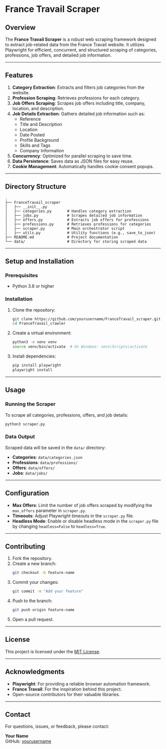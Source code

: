 
# France Travail Scraper

## Overview

The **France Travail Scraper** is a robust web scraping framework designed to extract job-related data from the France Travail website. It utilizes Playwright for efficient, concurrent, and structured scraping of categories, professions, job offers, and detailed job information.

---

## Features

1. **Category Extraction**: Extracts and filters job categories from the website.
2. **Profession Scraping**: Retrieves professions for each category.
3. **Job Offers Scraping**: Scrapes job offers including title, company, location, and description.
4. **Job Details Extraction**: Gathers detailed job information such as:
   - Reference
   - Title and Description
   - Location
   - Date Posted
   - Profile Background
   - Skills and Tags
   - Company Information
5. **Concurrency**: Optimized for parallel scraping to save time.
6. **Data Persistence**: Saves data as JSON files for easy reuse.
7. **Cookie Management**: Automatically handles cookie consent popups.

---

## Directory Structure

```
.
├── FranceTravail_scraper
│   ├── __init__.py
│   ├── categories.py       # Handles category extraction
│   ├── jobs.py             # Scrapes detailed job information
│   ├── offers.py           # Extracts job offers for professions
│   ├── professions.py      # Retrieves professions for categories
│   ├── scraper.py          # Main orchestrator script
│   ├── utils.py            # Utility functions (e.g., save_to_json)
├── README.md               # Project documentation
└── data/                   # Directory for storing scraped data
```

---

## Setup and Installation

### Prerequisites

- Python 3.8 or higher

### Installation

1. Clone the repository:
   ```bash
   git clone https://github.com/yourusername/FranceTravail_scraper.git
   cd FranceTravail_crawler
   ```


2. Create a virtual environment:

   ```bash
   python3 -m venv venv
   source venv/bin/activate  # On Windows: venv\Scripts\activate
   ```

3. Install dependencies:

   ```bash
   pip install playwright
   playwright install
   ```


---

## Usage

### Running the Scraper

To scrape all categories, professions, offers, and job details:
```bash
python3 scraper.py
```

### Data Output

Scraped data will be saved in the `data/` directory:
- **Categories**: `data/categories.json`
- **Professions**: `data/professions/`
- **Offers**: `data/offers/`
- **Jobs**: `data/jobs/`

---

## Configuration

- **Max Offers**: Limit the number of job offers scraped by modifying the `max_offers` parameter in `scraper.py`.
- **Timeouts**: Adjust Playwright timeouts in the `scraper.py` file.
- **Headless Mode**: Enable or disable headless mode in the `scraper.py` file by changing `headless=False` to `headless=True`.

---

## Contributing

1. Fork the repository.
2. Create a new branch:
   ```bash
   git checkout -b feature-name
   ```
3. Commit your changes:
   ```bash
   git commit -m "Add your feature"
   ```
4. Push to the branch:
   ```bash
   git push origin feature-name
   ```
5. Open a pull request.

---

## License

This project is licensed under the [MIT License](LICENSE).

---

## Acknowledgments

- **Playwright**: For providing a reliable browser automation framework.
- **France Travail**: For the inspiration behind this project.
- Open-source contributors for their valuable libraries.

---

## Contact

For questions, issues, or feedback, please contact:

**Your Name**  
GitHub: [yourusername](https://github.com/atefawaz)
